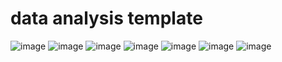 # data analysis template

![image](/2022/appendix/large%20(1).png)
![image](/2022/appendix/large%20(2).png)
![image](/2022/appendix/large.png)
![image](/2022/appendix/page.jpg)
![image](/2022/appendix/page.png)
![image](/2022/appendix/social%20media.jpg)
![image](/2022/appendix/large%20(3).png)
